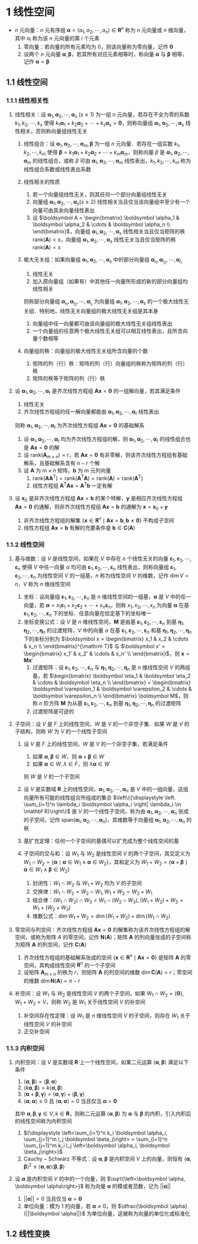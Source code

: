 # 1 线性空间

- $n$ 元向量：$n$ 元有序组 $\boldsymbol \alpha = (a_1, a_2, \cdots, a_n) \in \mathbf R^n$ 称为 $n$ 元向量或 $n$ 维向量，其中 $a_i$ 称为该 $n$ 元向量的第 $i$ 个元素
    1. 零向量：若向量的所有元素均为 $0$，则该向量称为零向量，记作 $\boldsymbol 0$
    2. 设两个 $n$ 元向量 $\boldsymbol \alpha, \boldsymbol \beta$，若其所有对应元素相等时，称向量 $\boldsymbol \alpha$ 与 $\boldsymbol \beta$ 相等，记作 $\boldsymbol \alpha = \boldsymbol \beta$

## 1.1 线性空间
### 1.1.1 线性相关性
1. 线性相关：设 $\boldsymbol \alpha_1, \boldsymbol \alpha_2, \cdots, \boldsymbol \alpha_s \ (s \geqslant 1)$ 为一组 $n$ 元向量，若存在不全为零的系数 $k_1, k_2, \cdots, k_s$ 使得 $k_1 \boldsymbol \alpha_1 + k_2 \boldsymbol \alpha_2 + \cdots + k_s \boldsymbol \alpha_s = \boldsymbol 0$，则称向量组 $\boldsymbol \alpha_1, \boldsymbol \alpha_2, \cdots, \boldsymbol \alpha_s$ 线性相关，否则称向量组线性无关
    1. 线性组合：设 $\boldsymbol \alpha_1, \boldsymbol \alpha_2, \cdots, \boldsymbol \alpha_m, \boldsymbol \beta$ 为一组 $n$ 元向量．若存在一组实数 $k_1, k_2, \cdots, k_m$ 使得 $\boldsymbol \beta = k_1 \boldsymbol \alpha_1 + k_2 \boldsymbol \alpha_2 + \cdots + k_m \boldsymbol \alpha_m$，则称向量 $\beta$ 是 $\boldsymbol \alpha_1, \boldsymbol \alpha_2, \cdots, \boldsymbol \alpha_m$ 的线性组合，或称 $\beta$ 可由 $\boldsymbol \alpha_1, \boldsymbol \alpha_2, \cdots, \boldsymbol \alpha_m$ 线性表出，$k_1, k_2, \cdots, k_m$ 称为线性组合系数或线性表出系数
    2. 线性相关的性质
        1. 若一个向量组线性无关，则其任何一个部分向量组线性无关
        2. 向量组 $\boldsymbol \alpha_1, \boldsymbol \alpha_2, \cdots, \boldsymbol \alpha_s (s \geqslant 2)$ 线性相关当且仅当该向量组中至少有一个向量可由其余向量线性表出
        3. 设 $\boldsymbol A = \begin{bmatrix} \boldsymbol \alpha_1 & \boldsymbol \alpha_2 & \cdots & \boldsymbol \alpha_n \\ \end{bmatrix}$，向量组 $\boldsymbol \alpha_1, \boldsymbol \alpha_2, \cdots, \boldsymbol \alpha_s$ 线性相关当且仅当矩阵的秩 $\mathrm{rank}(\boldsymbol A) < s$，向量组 $\boldsymbol \alpha_1, \boldsymbol \alpha_2, \cdots, \boldsymbol \alpha_s$ 线性无关当且仅当矩阵的秩 $\mathrm{rank}(\boldsymbol A) = s$
    3. 极大无关组：如果向量组 $\boldsymbol \alpha_1, \boldsymbol \alpha_2, \cdots, \boldsymbol \alpha_s$ 中的部分向量组 $\boldsymbol \alpha_{i_1}, \boldsymbol \alpha_{i_2}, \cdots, \boldsymbol \alpha_{i_r}$
        1. 线性无关
        2. 加入原向量组（如果有）中其他任一向量所形成的新的部分向量组均线性相关

        则称部分向量组 $\boldsymbol \alpha_{i_1}, \boldsymbol \alpha_{i_2}, \cdots, \boldsymbol \alpha_{i_r}$ 为向量组 $\boldsymbol \alpha_1, \boldsymbol \alpha_2, \cdots, \boldsymbol \alpha_s$ 的一个极大线性无关组．特别地，线性无关向量组的极大线性无关组是其本身

        1. 向量组中任一向量都可由该向量组的极大线性无关组线性表出
        2. 一个向量组的任意两个极大线性无关组可以相互线性表出，且所含向量个数相等

    4. 向量组的秩：向量组的极大线性无关组所含向量的个数
        1. 矩阵的列（行）秩：矩阵的列（行）向量组的秩称为矩阵的列（行）秩
        2. 矩阵的秩等于矩阵的列（行）秩

2. 设 $\boldsymbol \alpha_1, \boldsymbol \alpha_2, \cdots, \boldsymbol \alpha_t$ 是齐次线性方程组 $\boldsymbol{Ax} = \boldsymbol 0$ 的一组解向量，若其满足条件
    1. 线性无关
    2. 齐次线性方程组的任一解向量都能由 $\boldsymbol \alpha_1, \boldsymbol \alpha_2, \cdots, \boldsymbol \alpha_t$ 线性表出

    则称  $\boldsymbol \alpha_1, \boldsymbol \alpha_2, \cdots, \boldsymbol \alpha_t$ 为齐次线性方程组 $\boldsymbol{Ax} = \boldsymbol 0$ 的基础解系

    1. 设 $\boldsymbol \alpha_1, \boldsymbol \alpha_2, \cdots, \boldsymbol \alpha_t$ 均为齐次线性方程组的解，则 $\boldsymbol \alpha_1, \boldsymbol \alpha_2, \cdots, \boldsymbol \alpha_t$ 的线性组合也是 $\boldsymbol{Ax} = \boldsymbol 0$ 的解
    2. 设 $\mathrm{rank}(\boldsymbol A_{m \times n}) = r$，若 $\boldsymbol{Ax} = \boldsymbol 0$ 有非零解，则该齐次线性方程组有基础解系，且基础解系含有 $n - r$ 个解
    3. 设 $\boldsymbol A$ 为 $m \times n$ 矩阵，$\boldsymbol b$ 为 $m$ 元列向量
        1. $\mathrm{rank}(\boldsymbol A \boldsymbol A^{\mathrm T}) = \mathrm{rank}(\boldsymbol A^{\mathrm T} \boldsymbol A) = \mathrm{rank}(\boldsymbol A) = \mathrm{rank}(\boldsymbol A^{\mathrm T})$
        2. 线性方程组 $\boldsymbol A^{\mathrm T} \boldsymbol A \boldsymbol x = \boldsymbol A^{\mathrm T} \boldsymbol b$ 一定有解

3. 设 $\boldsymbol x_0$ 是非齐次线性方程组 $\boldsymbol{Ax} = \boldsymbol b$ 的某个特解，$\boldsymbol y$ 是相应齐次线性方程组 $\boldsymbol{Ax} = \boldsymbol 0$ 的通解，则非齐次线性方程组 $\boldsymbol{Ax} = \boldsymbol b$ 的通解为 $\boldsymbol x = \boldsymbol x_0 + \boldsymbol y$
    1. 非齐次线性方程组的解集 $\{\boldsymbol x \in \mathbf R^n \mid \boldsymbol{Ax} = \boldsymbol b, \boldsymbol b \neq \boldsymbol 0\}$ 不构成子空间
    2. 线性方程组 $\boldsymbol{Ax} = \boldsymbol b$ 有解的充要条件是 $\boldsymbol b \in \mathbf C(\boldsymbol A)$

### 1.1.2 线性空间
1. 基与维数：设 $V$ 是线性空间，如果在 $V$ 中存在 $n$ 个线性无关的向量 $\boldsymbol \varepsilon_1, \boldsymbol \varepsilon_2, \cdots, \boldsymbol \varepsilon_n$ 使得 $V$ 中任一向量 $\alpha$ 均可由 $\boldsymbol \varepsilon_1, \boldsymbol \varepsilon_2, \cdots, \boldsymbol \varepsilon_n$ 线性表出，则称向量组 $\boldsymbol \varepsilon_1, \boldsymbol \varepsilon_2, \cdots, \boldsymbol \varepsilon_n$ 为线性空间 $V$ 的一组基，$n$ 称为线性空间 $V$ 的维数，记作 $\operatorname{dim} V = n$，$V$ 称为 $n$ 维线性空间
    1. 坐标：设向量组 $\boldsymbol \varepsilon_1, \boldsymbol \varepsilon_2, \cdots, \boldsymbol \varepsilon_n$ 是 $n$ 维线性空间的一组基，$\boldsymbol \alpha$ 是 $V$ 中的任一向量，若 $\boldsymbol \alpha = x_1 \boldsymbol \varepsilon_1 + x_2 \boldsymbol \varepsilon_2 + \cdots + x_n \boldsymbol \varepsilon_n$，则称 $x_1, x_2, \cdots, x_n$ 为向量 $\boldsymbol \alpha$ 在基 $\boldsymbol \varepsilon_1, \boldsymbol \varepsilon_2, \cdots, \boldsymbol \varepsilon_n$ 下的坐标．任意向量在给定基下的坐标唯一
    2. 坐标变换公式：设 $V$ 是 $n$ 维线性空间，$\boldsymbol M$ 是由基 $\boldsymbol \varepsilon_1, \boldsymbol \varepsilon_2, \cdots, \boldsymbol \varepsilon_n$ 到基 $\boldsymbol \eta_1, \boldsymbol \eta_2, \cdots, \boldsymbol \eta_n$ 的过渡矩阵，$V$ 中的向量 $\alpha$ 在基 $\boldsymbol \varepsilon_1, \boldsymbol \varepsilon_2, \cdots, \boldsymbol \varepsilon_n$ 和基 $\boldsymbol \eta_1, \boldsymbol \eta_2, \cdots, \boldsymbol \eta_n$ 下的坐标分别为 $\boldsymbol x = \begin{bmatrix} x_1 & x_2 & \cdots & x_n \\ \end{bmatrix}^{\mathrm T}$ 与 $\boldsymbol x' = \begin{bmatrix} x_1' & x_2' & \cdots & x_n' \\ \end{bmatrix}$，则 $\boldsymbol x = \boldsymbol M \boldsymbol x'$
        1. 过渡矩阵：设 $\boldsymbol \varepsilon_1, \boldsymbol \varepsilon_2, \cdots, \boldsymbol \varepsilon_n$ 与 $\boldsymbol \eta_1, \boldsymbol \eta_2, \cdots, \boldsymbol \eta_n$ 是 $n$ 维线性空间 $V$ 的两组基，若 $\begin{bmatrix} \boldsymbol \eta_1 & \boldsymbol \eta_2 & \cdots & \boldsymbol \eta_n \\ \end{bmatrix} = \begin{bmatrix} \boldsymbol \varepsilon_1 & \boldsymbol \varepsilon_2 & \cdots & \boldsymbol \varepsilon_n \\ \end{bmatrix} \boldsymbol M$，则称 $n$ 阶方阵 $\boldsymbol M$ 为从基 $\boldsymbol \varepsilon_1, \boldsymbol \varepsilon_2, \cdots, \boldsymbol \varepsilon_n$ 到基 $\boldsymbol \eta_1, \boldsymbol \eta_2, \cdots, \boldsymbol \eta_n$ 的过渡矩阵
        2. 过渡矩阵是可逆的
2. 子空间：设 $V$ 是 $F$ 上的线性空间，$W$ 是 $V$ 的一个非空子集．如果 $W$ 是 $V$ 的子结构，则称 $W$ 为 $V$ 的一个线性子空间
    1. 设 $V$ 是 $F$ 上的线性空间，$W$ 是 $V$ 的一个非空子集，若满足条件
        1. 如果 $\boldsymbol \alpha, \boldsymbol \beta \in W$，则 $\boldsymbol \alpha + \boldsymbol \beta \in W$
        2. 如果 $\boldsymbol \alpha \in W, \lambda \in F$，则 $\lambda \boldsymbol \alpha \in W$

        则 $W$ 是 $V$ 的一个子空间

    2. 设 $V$ 是实数域 $\mathbf R$ 上的线性空间，$\boldsymbol \alpha_1, \boldsymbol \alpha_2, \cdots, \boldsymbol \alpha_n$ 是 $V$ 中的一组向量，这组向量所有可能的线性组合所组成的集合 $\left\{{\displaystyle \left. \sum_{i=1}^n \lambda_i \boldsymbol \alpha_i \right| \lambda_i \in \mathbf R}\right\}$ 是 $V$ 的一个线性子空间，称为由 $\boldsymbol \alpha_1, \boldsymbol \alpha_2, \cdots, \boldsymbol \alpha_n$ 张成的子空间，记作 $\mathrm{span}(\boldsymbol \alpha_1, \boldsymbol \alpha_2, \cdots, \boldsymbol \alpha_n)$，其维数等于向量组 $\boldsymbol \alpha_1, \boldsymbol \alpha_2, \cdots, \boldsymbol \alpha_n$ 的秩
    3. 基扩充定理：任何一个子空间的基偶可以扩充成为整个线性空间的基
    4. 子空间的交与和：设 $W_1$ 与 $W_2$ 是线性空间 $V$ 的两个子空间，其交定义为 $W_1 \cap W_2 = \{\boldsymbol \alpha \mid \boldsymbol \alpha \in W_1 \wedge \boldsymbol \alpha \in W_2\}$，其和定义为 $W_1 + W_2 = \{\boldsymbol \alpha + \boldsymbol \beta \mid \boldsymbol \alpha \in W_1 \wedge \boldsymbol \beta \in W_2\}$
        1. 封闭性：$W_1 \cap W_2$ 与 $W_1 + W_2$ 均为 $V$ 的子空间
        2. 交换律：$W_1 \cap W_2 = W_2 \cap W_1, W_1 + W_2 = W_2 + W_1$
        3. 结合律：$(W_1 \cap W_2) \cap W_3 = W_1 \cap (W_2 \cap W_3), (W_1 + W_2) + W_3 = W_1 + (W_2 + W_3)$
        4. 维数公式：$\operatorname{dim} W_1 + \operatorname{W_2} = \operatorname{\dim} (W_1 + W_2) + \operatorname{dim} (W_1 \cap W_2)$

3. 零空间与列空间：齐次线性方程组 $\boldsymbol{Ax} = \boldsymbol 0$ 的解集称为该齐次线性方程组的解空间，或称为矩阵 $A$ 的零空间，记作 $\mathbf N(\boldsymbol A)$；矩阵 $\boldsymbol A$ 的列向量张成的子空间称为矩阵 $\boldsymbol A$ 的列空间，记作 $\mathbf C(\boldsymbol A)$
    1. 齐次线性方程组的基础解系张成的空间 $\{\boldsymbol x \in \mathbf R^n \mid \boldsymbol{Ax} = \boldsymbol 0\}$ 是矩阵 $\boldsymbol A$ 的零空间，其构成线性空间 $\mathbf R^n$ 的一个子空间
    2. 设矩阵 $\boldsymbol A_{m \times n}$ 的秩为 $r$，则矩阵 $\boldsymbol A$ 的列空间的维数 $\operatorname{dim} \mathbf C(\boldsymbol A) = r$；零空间的维数 $\operatorname{dim} \mathbf N(\boldsymbol A) = n - r$
4. 补空间：设 $W_1$ 与 $W_2$ 是线性空间 $V$ 的两个子空间，如果 $W_1 \cap W_2 = \{\boldsymbol 0\}, W_1 + W_2 = V$，则称 $W_2$ 是 $W_1$ 关于线性空间 $V$ 的补空间
    1. 补空间存在性定理：设 $W_1$ 是 $n$ 维线性空间 $V$ 的子空间，则存在 $W_1$ 关于线性空间 $V$ 的补空间
    2. 正交补空间

### 1.1.3 内积空间
1. 内积空间：设 $V$ 是实数域 $\mathbf R$ 上一个线性空间，如果二元运算 $\left<\boldsymbol \alpha, \boldsymbol \beta\right>$ 满足以下条件
    1. $\left<\boldsymbol \alpha, \boldsymbol \beta\right> = \left<\boldsymbol \beta, \boldsymbol \alpha\right>$
    2. $\left<k \boldsymbol \alpha, \boldsymbol \beta\right> = k \left<\boldsymbol \alpha, \boldsymbol \beta\right>$
    3. $\left<\boldsymbol \alpha + \boldsymbol \beta, \boldsymbol \gamma\right> = \left<\boldsymbol \alpha, \boldsymbol \gamma\right> + \left<\boldsymbol \beta, \boldsymbol \gamma\right>$
    4. $\left<\boldsymbol \alpha, \boldsymbol \alpha\right> \geqslant 0$ 且 $\left<\boldsymbol \alpha, \boldsymbol \alpha\right> = 0$ 当且仅当 $\boldsymbol \alpha = \boldsymbol 0$

    其中 $\boldsymbol \alpha, \boldsymbol \beta, \boldsymbol \gamma \in V, k \in \mathbf R$，则称二元运算 $\left<\boldsymbol \alpha, \boldsymbol \beta\right>$ 为 $\boldsymbol \alpha$ 与 $\boldsymbol \beta$ 的内积，引入内积后的线性空间称为内积空间

    1. ${\displaystyle \left<\sum_{i=1}^n k_i \boldsymbol \alpha_i, \sum_{j=1}^m l_j \boldsymbol \beta_j\right> = \sum_{i=1}^n \sum_{j=1}^m k_i l_j \left<\boldsymbol \alpha_i, \boldsymbol \beta_j\right>}$
    2. $\text{Cauchy} - \text{Schwarz}$ 不等式：设 $\boldsymbol \alpha, \boldsymbol \beta$ 是内积空间 $V$ 上的向量，则恒有 $\left<\boldsymbol \alpha, \boldsymbol \beta\right>^2 \leqslant \left<\boldsymbol \alpha, \boldsymbol \alpha\right> \left<\boldsymbol \beta, \boldsymbol \beta\right>$

2. 设 $\boldsymbol \alpha$ 是内积空间 $V$ 的中的一个向量，则 $\sqrt{\left<\boldsymbol \alpha, \boldsymbol \alpha\right>}$ 称为向量 $\boldsymbol \alpha$ 的模或者范数，记为 $||\boldsymbol \alpha||$
    1. $||\boldsymbol \alpha|| = 0$ 当且仅当 $\boldsymbol \alpha = \boldsymbol 0$
    2. 单位向量：模为 $1$ 的向量，若 $\boldsymbol \alpha \neq 0$，则 $\dfrac{\boldsymbol \alpha}{||\boldsymbol \alpha||}$ 为单位向量，这被称为向量的单位化或标准化

<!--
定理 4.4.2 引入向量内积的定义：设 $\boldsymbol \alpha = (a_1, a_2, \cdots, a_n)$ 与 $\boldsymbol \beta = (b_1, b_2, \cdots, b_n)$ 为两个向量．其对应元素乘积之和 ${\displaystyle \sum_{i=1}^n} a_i b_i$ 称为 $\boldsymbol \alpha$ 与 $\boldsymbol \beta$ 的内积，记作 $\boldsymbol \alpha \cdot \boldsymbol \beta$
-->

## 1.2 线性变换
